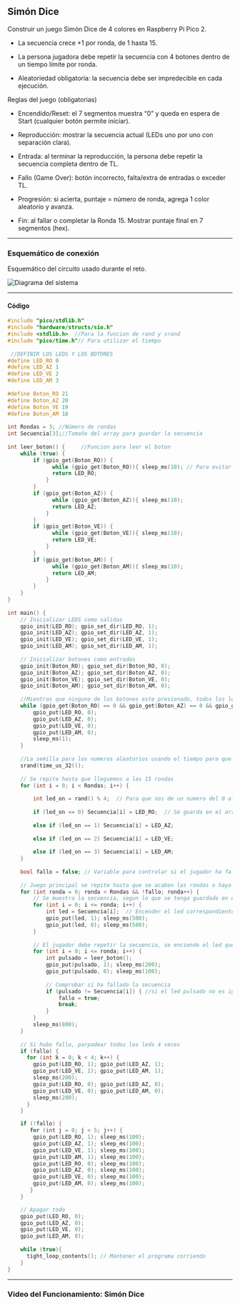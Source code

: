 ## Simón Dice

Construir un juego Simón Dice de 4 colores en Raspberry Pi Pico 2.

- La secuencia crece +1 por ronda, de 1 hasta 15.

- La persona jugadora debe repetir la secuencia con 4 botones dentro de un tiempo límite por ronda.

- Aleatoriedad obligatoria: la secuencia debe ser impredecible en cada ejecución.

Reglas del juego (obligatorias)

- Encendido/Reset: el 7 segmentos muestra “0” y queda en espera de Start (cualquier botón permite iniciar).

- Reproducción: mostrar la secuencia actual (LEDs uno por uno con separación clara).

- Entrada: al terminar la reproducción, la persona debe repetir la secuencia completa dentro de TL.

- Fallo (Game Over): botón incorrecto, falta/extra de entradas o exceder TL.

- Progresión: si acierta, puntaje = número de ronda, agrega 1 color aleatorio y avanza.

- Fin: al fallar o completar la Ronda 15. Mostrar puntaje final en 7 segmentos (hex).

---

### Esquemático de conexión

Esquemático del circuito usado durante el reto.

![Diagrama del sistema](../recursos/imgs/examen_1.png)

---

#### Código
```C++
#include "pico/stdlib.h"
#include "hardware/structs/sio.h"
#include <stdlib.h>  //Para la funcion de rand y srand
#include "pico/time.h"// Para utilizar el tiempo
 
 //DEFINIR LOS LEDS Y LOS BOTONES
#define LED_RO 0
#define LED_AZ 1
#define LED_VE 2
#define LED_AM 3
 
#define Boton_RO 21
#define Boton_AZ 20
#define Boton_VE 19
#define Boton_AM 18
 
int Rondas = 3; //Número de rondas
int Secuencia[3];//Tamaño del array para guardar la secuencia
 
int leer_boton() {     //Funcion para leer el boton
    while (true) {
        if (gpio_get(Boton_RO)) {
              while (gpio_get(Boton_RO)){ sleep_ms(10); // Para evitar rebotes se espera y se devuelve el valor del led
              return LED_RO;
            }
        }
        if (gpio_get(Boton_AZ)) {
              while (gpio_get(Boton_AZ)){ sleep_ms(10);
              return LED_AZ;
            }
        }
        if (gpio_get(Boton_VE)) {
              while (gpio_get(Boton_VE)){ sleep_ms(10);
              return LED_VE;
            }
        }
        if (gpio_get(Boton_AM)) {
              while (gpio_get(Boton_AM)){ sleep_ms(10);
              return LED_AM;
            }
        }
    }
}
 
int main() {
    // Inicializar LEDS como salidas
    gpio_init(LED_RO); gpio_set_dir(LED_RO, 1);
    gpio_init(LED_AZ); gpio_set_dir(LED_AZ, 1);
    gpio_init(LED_VE); gpio_set_dir(LED_VE, 1);
    gpio_init(LED_AM); gpio_set_dir(LED_AM, 1);
 
    // Inicializar botones como entradas
    gpio_init(Boton_RO); gpio_set_dir(Boton_RO, 0);
    gpio_init(Boton_AZ); gpio_set_dir(Boton_AZ, 0);
    gpio_init(Boton_VE); gpio_set_dir(Boton_VE, 0);
    gpio_init(Boton_AM); gpio_set_dir(Boton_AM, 0);
 
    //Mientras que ninguno de los botones este presionado, todos los leds van a estar apagados
    while (gpio_get(Boton_RO) == 0 && gpio_get(Boton_AZ) == 0 && gpio_get(Boton_VE) == 0 && gpio_get(Boton_AM) == 0) {
        gpio_put(LED_RO, 0);
        gpio_put(LED_AZ, 0);
        gpio_put(LED_VE, 0);
        gpio_put(LED_AM, 0);
        sleep_ms(1);
    }
 
    //La semilla para los numeros aleatorios usando el tiempo para que nuestra secuencia sea diferente cada vez
    srand(time_us_32());
 
    // Se repite hasta que lleguemos a las 15 rondas    
    for (int i = 0; i < Rondas; i++) {
 
        int led_on = rand() % 4;  // Para que nos de un numero del 0 al 3
 
        if (led_on == 0) Secuencia[i] = LED_RO;  // Se guarda en el array la secuencia, si es 0 es rojo
 
        else if (led_on == 1) Secuencia[i] = LED_AZ;
 
        else if (led_on == 2) Secuencia[i] = LED_VE;
 
        else if (led_on == 3) Secuencia[i] = LED_AM;
    }
 
    bool fallo = false; // Variable para controlar si el jugador ha fallado, false si no ha fallado, true si ha fallado
 
    // Juego principal se repite hasta que se acaben las rondas o haya un fallo
    for (int ronda = 0; ronda < Rondas && !fallo; ronda++) {
        // Se muestra la secuencia, segun lo que se tenga guardado en el array
        for (int i = 0; i <= ronda; i++) {
            int led = Secuencia[i];  // Encender el led correspondiente
            gpio_put(led, 1); sleep_ms(500);
            gpio_put(led, 0); sleep_ms(500);
        }
 
        // El jugador debe repetir la secuencia, se enciende el led que ha pulsado
        for (int i = 0; i <= ronda; i++) {
            int pulsado = leer_boton();
            gpio_put(pulsado, 1); sleep_ms(200);
            gpio_put(pulsado, 0); sleep_ms(100);
 
            // Comprobar si ha fallado la secuencia
            if (pulsado != Secuencia[i]) { //si el led pulsado no es igual al de la secuencia, ha fallado, por lo que se cambia el valor de fallo a true y se sale del bucle
                fallo = true;
                break;
            }
        }
        sleep_ms(800);
    }
 
    // Si hubo fallo, parpadear todos los leds 4 veces
    if (fallo) {
      for (int k = 0; k < 4; k++) {
        gpio_put(LED_RO, 1); gpio_put(LED_AZ, 1);
        gpio_put(LED_VE, 1); gpio_put(LED_AM, 1);
        sleep_ms(200);
        gpio_put(LED_RO, 0); gpio_put(LED_AZ, 0);
        gpio_put(LED_VE, 0); gpio_put(LED_AM, 0);
        sleep_ms(200);
      }
    }

    if (!fallo) {
       for (int j = 0; j < 5; j++) {
        gpio_put(LED_RO, 1); sleep_ms(100);
        gpio_put(LED_AZ, 1); sleep_ms(100);
        gpio_put(LED_VE, 1); sleep_ms(100);
        gpio_put(LED_AM, 1); sleep_ms(100);
        gpio_put(LED_RO, 0); sleep_ms(100);
        gpio_put(LED_AZ, 0); sleep_ms(100);
        gpio_put(LED_VE, 0); sleep_ms(100);
        gpio_put(LED_AM, 0); sleep_ms(100);
       }
    }

    // Apagar todo
    gpio_put(LED_RO, 0);
    gpio_put(LED_AZ, 0);
    gpio_put(LED_VE, 0);
    gpio_put(LED_AM, 0);
 
    while (true){
      tight_loop_contents(); // Mantener el programa corriendo
    }
}
```

---

### Video del Funcionamiento: Simón Dice
